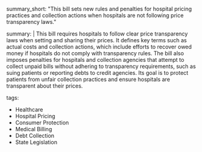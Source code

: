 summary_short: "This bill sets new rules and penalties for hospital pricing practices and collection actions when hospitals are not following price transparency laws."

summary: |
  This bill requires hospitals to follow clear price transparency laws when setting and sharing their prices. It defines key terms such as actual costs and collection actions, which include efforts to recover owed money if hospitals do not comply with transparency rules. The bill also imposes penalties for hospitals and collection agencies that attempt to collect unpaid bills without adhering to transparency requirements, such as suing patients or reporting debts to credit agencies. Its goal is to protect patients from unfair collection practices and ensure hospitals are transparent about their prices.

tags:
  - Healthcare
  - Hospital Pricing
  - Consumer Protection
  - Medical Billing
  - Debt Collection
  - State Legislation

